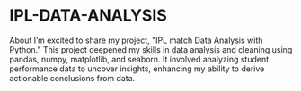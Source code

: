# IPL-DATA-ANALYSIS
About I’m excited to share my project, "IPL match  Data Analysis with Python." This project deepened my skills in data analysis and cleaning using pandas, numpy, matplotlib, and seaborn. It involved analyzing student performance data to uncover insights, enhancing my ability to derive actionable conclusions from data.
